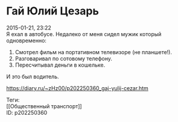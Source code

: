 Гай Юлий Цезарь
================

   
 2015-01-21, 23:22   
  Я ехал в автобусе. Недалеко от меня сидел мужик который одновременно:   
 1. Смотрел фильм на портативном телевизоре (не планшете!).   
 2. Разговаривал по сотовому телефону.   
 3. Пересчитывал деньги в кошельке.   
   
 И это был водитель.   
    
 <https://diary.ru/~zHz00/p202250360_gaj-yulij-cezar.htm>   
   
 Теги:   
 [[Общественный транспорт]]   
 ID: p202250360